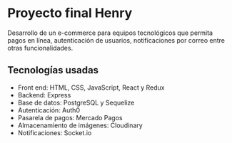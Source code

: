 # Proyecto final Henry

Desarrollo de un e-commerce para equipos tecnológicos que permita pagos en línea, autenticación de usuarios, notificaciones por correo entre otras funcionalidades.

## Tecnologías usadas

- Front end: HTML, CSS, JavaScript, React y Redux
- Backend: Express
- Base de datos: PostgreSQL y Sequelize
- Autenticación: Auth0
- Pasarela de pagos: Mercado Pagos
- Almacenamiento de imágenes: Cloudinary
- Notificaciones: Socket.io
